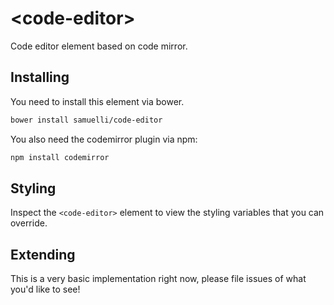 # \<code-editor\>

Code editor element based on code mirror.

## Installing
You need to install this element via bower.
```bash
bower install samuelli/code-editor
```

You also need the codemirror plugin via npm:
```bash
npm install codemirror
```

## Styling
Inspect the `<code-editor>` element to view the styling variables that you can override.

## Extending
This is a very basic implementation right now, please file issues of what you'd like to see!